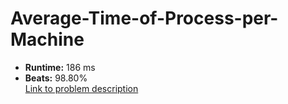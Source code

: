 # Average-Time-of-Process-per-Machine
- **Runtime:** 186 ms
- **Beats:** 98.80%<br>
[Link to problem description](https://leetcode.com/problems/average-time-of-process-per-machine/description/?envType=study-plan-v2&envId=top-sql-50)
